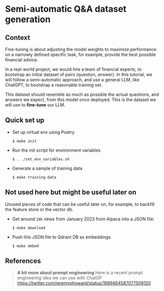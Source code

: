 # Semi-automatic Q&A dataset generation

## Context

Fine-tuning is about adjusting the model weights to maximize performance on a narrowly defined specific task, for example, provide the best possible financial advice.

In a real-world project, we would hire a team of financial experts, to bootstrap an initial dataset of pairs (question, answer). In this tutorial, we will follow a semi-automatic approach, and use a general LLM, like ChatGPT, to bootstrap a reasonable training set.

This dataset should resemble as much as possible the actual questions, and answers we expect, from this model once deployed. This is the dataset we will use to **fine-tune** our LLM.


## Quick set up

* Set up virtual env using Poetry
    ```
    $ make init
    ```

* Run the init script for environment variables
    ```
    $ . ./set_env_variables.sh
    ```

* Generate a sample of training data
    ```
    $ make training-data
    ```

## Not used here but might be useful later on

Unused pieces of code that can be useful later on, for example, to backfill the feature store
or the vector db.

* Get around `18k` news from January 2023 from Alpaca into a JSON file:
    ```
    $ make download
    ```

* Push this JSON file to Qdrant DB as embeddings
    ```
    $ make embed
    ```

## References
> **A bit more about prompt engineering**
> Here is a recent prompt engineering idea we can use with ChatGP
> https://twitter.com/jeremyphoward/status/1689464587077509120
